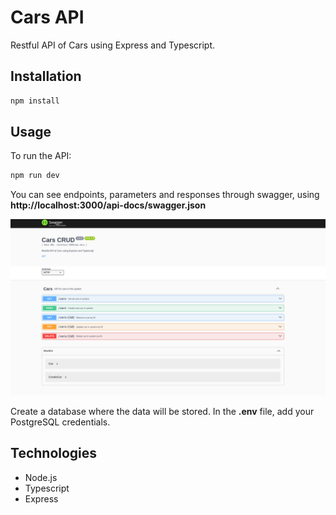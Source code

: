 # Cars API

Restful API of Cars using Express and Typescript.

## Installation

```bash
npm install
```

## Usage

To run the API:

```bash
npm run dev
```
You can see endpoints, parameters and responses through swagger, using **http://localhost:3000/api-docs/swagger.json**

![Screenshot](public/swagger.png)

Create a database where the data will be stored. In the **.env** file, add your PostgreSQL credentials.

## Technologies

- Node.js
- Typescript
- Express
